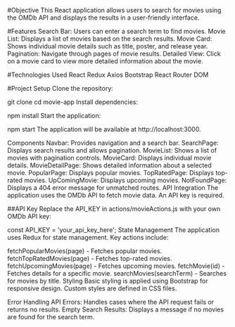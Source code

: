 <!-- Movie Search Application -->
#Objective
This React application allows users to search for movies using the OMDb API and displays the results in a user-friendly interface.

#Features
Search Bar: Users can enter a search term to find movies.
Movie List: Displays a list of movies based on the search results.
Movie Card: Shows individual movie details such as title, poster, and release year.
Pagination: Navigate through pages of movie results.
Detailed View: Click on a movie card to view more detailed information about the movie.

#Technologies Used
React
Redux
Axios
Bootstrap
React Router DOM

#Project Setup
Clone the repository:

git clone <repository-url>
cd movie-app
Install dependencies:


npm install
Start the application:

npm start
The application will be available at http://localhost:3000.

Components
Navbar: Provides navigation and a search bar.
SearchPage: Displays search results and allows pagination.
MovieList: Shows a list of movies with pagination controls.
MovieCard: Displays individual movie details.
MovieDetailPage: Shows detailed information about a selected movie.
PopularPage: Displays popular movies.
TopRatedPage: Displays top-rated movies.
UpComingMovie: Displays upcoming movies.
NotFoundPage: Displays a 404 error message for unmatched routes.
API Integration
The application uses the OMDb API to fetch movie data. An API key is required.

##API Key
Replace the API_KEY in actions/movieActions.js with your own OMDb API key:


const API_KEY = 'your_api_key_here';
State Management
The application uses Redux for state management. Key actions include:

fetchPopularMovies(page) - Fetches popular movies.
fetchTopRatedMovies(page) - Fetches top-rated movies.
fetchUpcomingMovies(page) - Fetches upcoming movies.
fetchMovie(id) - Fetches details for a specific movie.
searchMovies(searchTerm) - Searches for movies by title.
Styling
Basic styling is applied using Bootstrap for responsive design. Custom styles are defined in CSS files.

Error Handling
API Errors: Handles cases where the API request fails or returns no results.
Empty Search Results: Displays a message if no movies are found for the search term.